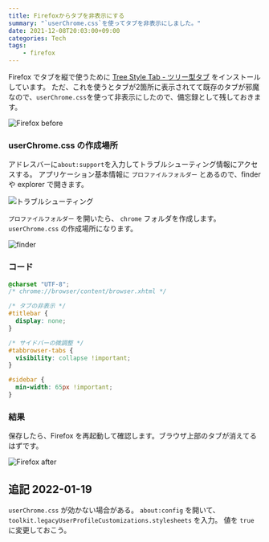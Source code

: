 ```yaml
---
title: Firefoxからタブを非表示にする
summary: "`userChrome.css`を使ってタブを非表示にしました。"
date: 2021-12-08T20:03:00+09:00
categories: Tech
tags:
    - firefox
---
```


Firefox でタブを縦で使うために [Tree Style Tab - ツリー型タブ](https://addons.mozilla.org/ja/firefox/addon/tree-style-tab/) をインストールしています。
ただ、これを使うとタブが2箇所に表示されてて既存のタブが邪魔なので、`userChrome.css`を使って非表示にしたので、備忘録として残しておきます。

![Firefox before](https://i.gyazo.com/a2d96af44058cf7387b2deedc83b638f.png)

### userChrome.css の作成場所

アドレスバーに`about:support`を入力してトラブルシューティング情報にアクセスする。
アプリケーション基本情報に `プロファイルフォルダー` とあるので、finder や explorer で開きます。

![トラブルシューティング](https://i.gyazo.com/0c9dc6a886d7cf0184904fa9c837ca65.png)

`プロファイルフォルダー` を開いたら、 `chrome` フォルダを作成します。 `userChrome.css` の作成場所になります。

![finder](https://i.gyazo.com/4143818f4faea5deed52ab217ddce39d.png)

### コード

```css
@charset "UTF-8";
/* chrome://browser/content/browser.xhtml */

/* タブの非表示 */
#titlebar {
  display: none;
}

/* サイドバーの微調整 */
#tabbrowser-tabs {
  visibility: collapse !important;
}

#sidebar {
  min-width: 65px !important;
}
```

### 結果

保存したら、Firefox を再起動して確認します。ブラウザ上部のタブが消えてるはずです。

![Firefox after](https://i.gyazo.com/d70e01540348dd1b5ebe65835e42c519.png)

## 追記 2022-01-19

`userChrome.css` が効かない場合がある。
`about:config` を開いて、 `toolkit.legacyUserProfileCustomizations.stylesheets` を入力。
値を `true` に変更しておこう。
